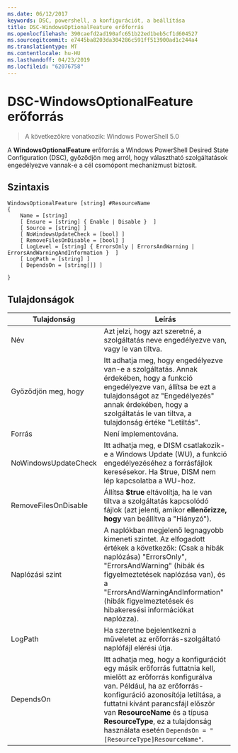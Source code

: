 ```yaml
---
ms.date: 06/12/2017
keywords: DSC, powershell, a konfigurációt, a beállítása
title: DSC-WindowsOptionalFeature erőforrás
ms.openlocfilehash: 390caefd2ad190afc651b22ed1beb5cf1d604527
ms.sourcegitcommit: e7445ba8203da304286c591ff513900ad1c244a4
ms.translationtype: MT
ms.contentlocale: hu-HU
ms.lasthandoff: 04/23/2019
ms.locfileid: "62076758"
---
```

# <a name="dsc-windowsoptionalfeature-resource"></a>DSC-WindowsOptionalFeature erőforrás

> A következőkre vonatkozik: Windows PowerShell 5.0

A **WindowsOptionalFeature** erőforrás a Windows PowerShell Desired State Configuration (DSC), győződjön meg arról, hogy választható szolgáltatások engedélyezve vannak-e a cél csomópont mechanizmust biztosít.

## <a name="syntax"></a>Szintaxis

```
WindowsOptionalFeature [string] #ResourceName
{
    Name = [string]
    [ Ensure = [string] { Enable | Disable }  ]
    [ Source = [string] ]
    [ NoWindowsUpdateCheck = [bool] ]
    [ RemoveFilesOnDisable = [bool] ]
    [ LogLevel = [string] { ErrorsOnly | ErrorsAndWarning | ErrorsAndWarningAndInformation }  ]
    [ LogPath = [string] ]
    [ DependsOn = [string[]] ]

}
```

## <a name="properties"></a>Tulajdonságok

|  Tulajdonság  |  Leírás   |
|---|---|
| Név| Azt jelzi, hogy azt szeretné, a szolgáltatás neve engedélyezve van, vagy le van tiltva.|
| Győződjön meg, hogy| Itt adhatja meg, hogy engedélyezve van-e a szolgáltatás. Annak érdekében, hogy a funkció engedélyezve van, állítsa be ezt a tulajdonságot az "Engedélyezés" annak érdekében, hogy a szolgáltatás le van tiltva, a tulajdonság értéke "Letiltás".|
| Forrás| Není implementována.|
| NoWindowsUpdateCheck| Itt adhatja meg, e DISM csatlakozik-e a Windows Update (WU), a funkció engedélyezéséhez a forrásfájlok keresésekor. Ha $true, DISM nem lép kapcsolatba a WU-hoz.|
| RemoveFilesOnDisable| Állítsa **$true** eltávolítja, ha le van tiltva a szolgáltatás kapcsolódó fájlok (azt jelenti, amikor **ellenőrizze, hogy** van beállítva a "Hiányzó").|
| Naplózási szint| A naplókban megjelenő legnagyobb kimeneti szintet. Az elfogadott értékek a következők: (Csak a hibák naplózása) "ErrorsOnly", "ErrorsAndWarning" (hibák és figyelmeztetések naplózása van), és a "ErrorsAndWarningAndInformation" (hibák figyelmeztetések és hibakeresési információkat naplózza).|
| LogPath| Ha szeretne bejelentkezni a műveletet az erőforrás-szolgáltató naplófájl elérési útja.|
| DependsOn| Itt adhatja meg, hogy a konfigurációt egy másik erőforrás futtatnia kell, mielőtt az erőforrás konfigurálva van. Például, ha az erőforrás-konfiguráció azonosítója letiltása, a futtatni kívánt parancsfájl először van __ResourceName__ és a típusa __ResourceType__, ez a tulajdonság használata esetén `DependsOn = "[ResourceType]ResourceName"`.|